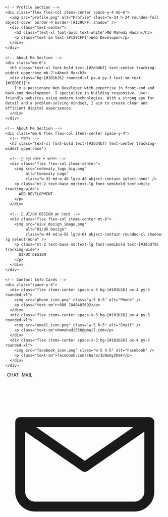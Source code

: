 <!DOCTYPE html>
<html lang="en">
<head>
  <meta charset="UTF-8" />
  <meta name="viewport" content="width=device-width, initial-scale=1.0"/>
  <title>Md Mahedi Hasan - Contact Card</title>
  <script src="https://cdn.tailwindcss.com"></script>
</head>
<body class="bg-[#0D1117] text-[#129CFF] min-h-screen flex items-center justify-center px-4 pb-24">
  <div class="bg-[#0D1117] p-6 rounded-2xl max-w-md w-full shadow-lg">
    
    <!-- Profile Section -->
    <div class="flex flex-col items-center space-y-4 mb-6">
      <img src="profile.png" alt="Profile" class="w-24 h-24 rounded-full object-cover border-4 border-[#129CFF] shadow" />
      <div class="text-center">
        <h2 class="text-xl font-bold text-white">Md Mahedi Hasan</h2>
        <p class="text-sm text-[#129CFF]">Web Developer</p>
      </div>
    </div>

    <!-- About Me Section -->
    <div class="mb-6">
      <h3 class="text-xl font-bold text-[#2dd4bf] text-center tracking-widest uppercase mb-2">About Me</h3>
      <div class="bg-[#101b26] rounded-xl px-4 py-3 text-sm text-[#CBD5E1]">
        I'm a passionate Web Developer with expertise in front-end and back-end development. I specialize in building responsive, user-friendly websites using modern technologies. With a strong eye for detail and a problem-solving mindset, I aim to create clean and efficient digital experiences.
      </div>
    </div>

    <!-- About Me Section -->
    <div class="mb-6 flex flex-col items-center space-y-4">
      <!-- টাইটেল -->
      <h3 class="text-xl font-bold text-[#2dd4bf] text-center tracking-widest uppercase">

      <!-- 🔽 নতুন লোগো + ক্যাপশন -->
      <div class="flex flex-col items-center">
        <img src="codevaly_logo_big.png"
             alt="Codevaly Logo"
             class="w-32 md:w-40 lg:w-48 object-contain select-none" />
        <p class="mt-2 text-base md:text-lg font-semibold text-white tracking-wide">
          WEB DEVELOPMENT
        </p>
      </div>

      <!-- 🔽 UI/UX DESIGN ব্লক (নতুন) -->
      <div class="flex flex-col items-center mt-6">
        <img src="uiux_design_image.png"
             alt="UI/UX Design"
             class="w-44 md:w-56 lg:w-64 object-contain rounded-xl shadow-lg select-none" />
        <p class="mt-2 text-base md:text-lg font-semibold text-[#38bdf8] tracking-wide">
          UI/UX DESIGN
        </p>
      </div>
    </div>

    <!-- Contact Info Cards -->
    <div class="space-y-4">
      <div class="flex items-center space-x-3 bg-[#101b26] px-4 py-3 rounded-xl">
        <img src="phone_icon.png" class="w-5 h-5" alt="Phone" />
        <p class="text-sm">+880 1849402692</p>
      </div>
      <div class="flex items-center space-x-3 bg-[#101b26] px-4 py-3 rounded-xl">
        <img src="email_icon.png" class="w-5 h-5" alt="Email" />
        <p class="text-sm">hmmahedi550@gmail.com</p>
      </div>
      <div class="flex items-center space-x-3 bg-[#101b26] px-4 py-3 rounded-xl">
        <img src="facebook_icon.png" class="w-5 h-5" alt="Facebook" />
        <p class="text-sm">facebook.com/share/1LWomy2hmY</p>
      </div>
    </div>

<!-- Bottom Contact Bar -->
<div class="fixed bottom-4 left-4 right-4 mx-auto max-w-md bg-white/5 border border-white/10 backdrop-blur-lg rounded-2xl px-6 py-3 flex items-center justify-between z-50 shadow-xl">
  
  <!-- WhatsApp -->
  <a href="https://wa.me/8801927210678" target="_blank" class="flex items-center space-x-2 text-white hover:text-[#25D366] transition">
    <img src="whatsapp_icon.png" alt="WhatsApp" class="w-5 h-5" />
    <span class="font-semibold text-sm">CHAT</span>
  </a>

  <!-- Center Logo -->
  <img src="your_new_logo.png" alt="Logo" class="w-8 h-8 select-none" />

  <!-- Email -->
  <a href="mailto:hmmahedi550@gmail.com" class="flex items-center space-x-2 text-white hover:text-[#129CFF] transition">
    <span class="font-semibold text-sm">MAIL</span>
    <svg xmlns="http://www.w3.org/2000/svg" fill="none" viewBox="0 0 24 24" stroke-width="1.5" stroke="currentColor" class="w-5 h-5">
      <path stroke-linecap="round" stroke-linejoin="round" d="M21.75 6.75v10.5a2.25 2.25 0 01-2.25 2.25H4.5a2.25 2.25 0 01-2.25-2.25V6.75M21.75 6.75L12 13.5 2.25 6.75M21.75 6.75H2.25" />
    </svg>
  </a>
</div>
  </div>
</body>
</html>
